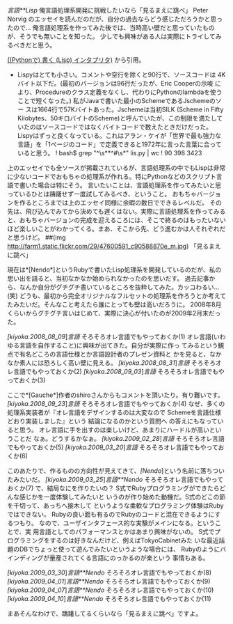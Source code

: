 *言語**Lisp* 俺言語処理系開発に挑戦したいなら「見るまえに跳べ」
Peter Norvig のエッセイを読んだのだが、自分の過去ならどう感じただろうかと思ったので…
俺言語処理系を作ってみた後では、当時高い壁だと思っていたものが、そうでも無いことを知った。
少しでも興味がある人は実際にトライしてみるべきだと思う。

 [((Pythonで) 書く (Lisp) インタプリタ)](http://www.aoky.net/articles/peter_norvig/lispy.htm) から引用。
  * Lispyはとても小さい。コメントや空行を除くと90行で、ソースコードは
    4Kバイト以下だ。(最初のバージョンは96行だったが、Eric Cooperの示唆
    により、Procedureのクラス定義をなくし、代わりにPythonのlambdaを使う
    ことで短くなった。) 私がJavaで書いた最小のSchemeであるJschemeのソー
    スは1664行で57Kバイトあった。Jschemeは当初SILK (Scheme in Fifty
    Kilobytes、50キロバイトのScheme)と呼んでいたが、この制限を満たして
    いたのはソースコードではなくバイトコードで数えたときだけだった。
    Lispyはずっと良くなっている。これはアラン・ケイが「世界で最も強力な
    言語」を「1ページのコード」で定義できると1972年に言った言葉に合って
    いると思う。
!    bash$ grep "^\s**^#\s*" lis.py | wc
!          90     398    3423

上のエッセイでも全ソースが掲載されているが、言語処理系の中でもLispは非常に少ないコードでおもちゃの処理系が作れる。特にPythonなどのスクリプト言語で書いた場合は特にそう。
言いたいことは、言語処理系を作ってみたいと思っているひとは躊躇せず一度試してみるべき、ということ。
おもちゃバージョンを作るところまでは上のエッセイ同様に余暇の数日でできるレベルだ。
その先は、飛び込んでみてから決めても遅くはない。実際に言語処理系を作ってみると、おもちゃバージョンの完成を迎えるころには、そこで終るのはもったいないほど楽しいことがわかってくる。まあ、そこから先、どう進むかは人それぞれだと思うけど。
 ##(img http://farm1.static.flickr.com/29/47600591_c90588870e_m.jpg) 「見るまえに跳べ」

現在は*[Nendo*]というRubyで書いたLisp処理系を開発しているのだが、私の思い出を語ると、当初なかなか始められなかったのを思いだす。
過去記事から、なんか自分がグチグチ書いているところを抜粋してみた。カッコわるい…(笑)
どうも、最初から完全オリジナルなフルセットの処理系を作ろうとか考えてたみたいだ。そんなこと考えたら誰にとっても壁は高いだろうに。
2008年8月くらいからグチグチ言いはじめて、実際に決心が付いたのが2009年2月末だった。

 *[kiyoka.2008_08_09*]*言語* そろそろオレ言語でもやっておくか(1)
  オレ言語(いわゆる言語を自作すること)に興味が出てきた。自分が実際に作っ
  てみるという観点で有名どころの言語仕様とか言語設計者のプレゼン資料と
  かを見ると、なかなか素人には恐ろしく高い壁に見える。
 *[kiyoka.2008_08_31*]*言語* そろそろオレ言語でもやっておくか(2)
 *[kiyoka.2008_09_03*]*言語* そろそろオレ言語でもやっておくか(3)

ここで*[Gauche*]作者のshiroさんからもコメントを頂いたり。有り難いです。
 *[kiyoka.2008_09_23*]*言語* そろそろオレ言語でもやっておくか(4)
  なぜ、多くの処理系実装者が『オレ言語をデザインするのは大変なので
  Schemeを言語仕様どおり実装しました』という 結論になるのかという質問へ
  の答えにもなっていると思う。
  オレ言語に手を出すのは楽しいけど、あまりにハードルが高いということだ
  なぁ。どうするかなぁ。
 *[kiyoka.2009_02_28*]*言語* そろそろオレ言語でもやっておくか(5)
 *[kiyoka.2009_03_20*]*言語* そろそろオレ言語でもやっておくか(6)

このあたりで、作るものの方向性が見えてきて、*[Nendo*]という名前に落ちついたみたいだ。
 *[kiyoka.2009_03_25*]*言語**Nendo* そろそろオレ言語でもやっておくか(7)
 で、結局なにを作りたいの？
   S式でRubyプログラミングができたらどんな感じかを一度体験してみたいと
   いうのが作り始めた動機だ。S式のどこの節を千切って、あっちへ接木して
   というような柔軟なプログラミング体験はRubyではできない。
   Rubyの良い面も有るのでRubyのコードと混在できるようにするつもり。
   なので、ユーザインタフェース的な実験がメインになる。ということで、実
   用言語としてのパフォーマンスとかはあまり興味がないの。
   S式でプログラミングをするのは好きなんだけど、例えばTokyoCabinetみた
   いな最近話題のDBでちょっと使って遊んでみたいというような場合には、
   Rubyのようにバインディングが量産されてくる言語にのっかるのが楽という
   事情もある。

 *[kiyoka.2009_03_30*]*言語**Nendo* そろそろオレ言語でもやっておくか(8)
 *[kiyoka.2009_04_01*]*言語**Nendo* そろそろオレ言語でもやっておくか(9)
 *[kiyoka.2009_04_07*]*言語**Nendo* そろそろオレ言語でもやっておくか(10)
 *[kiyoka.2009_04_10*]*言語**Nendo* そろそろオレ言語でもやっておくか(11)

まあそんなわけで、躊躇してるくらいなら「見るまえに跳べ」ですよ。
